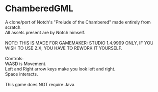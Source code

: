 # ChamberedGML
 A clone/port of Notch's "Prelude of the Chambered" made entirely from scratch.<br />
 All assets present are by Notch himself.
<br /><br />
NOTE: THIS IS MADE FOR GAMEMAKER: STUDIO 1.4.9999 ONLY, IF YOU WISH TO USE 2.X, YOU HAVE TO REWORK IT YOURSELF.
<br /><br />
Controls:<br />
WASD is Movement.<br />
Left and Right arrow keys make you look left and right.<br />
Space interacts.<br />
<br />
This game does NOT require Java.
